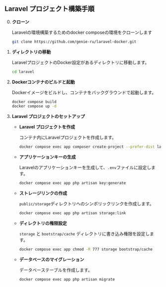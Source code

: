 ## Laravel プロジェクト構築手順
0. **クローン**
    
    Laravelの環境構築するためのdocker composeの環境をクローンします
    
    ```bash
    git clone https://github.com/genie-ru/laravel-docker.git
    ```
1. **ディレクトリの移動**
    
    LaravelプロジェクトのDocker設定があるディレクトリに移動します。
    
    ```bash
    cd laravel
    ```
    
2. **Dockerコンテナのビルドと起動**
    
    Dockerイメージをビルドし、コンテナをバックグラウンドで起動します。
    
    ```bash
    docker compose build
    docker compose up -d
    ```
    
3. **Laravel プロジェクトのセットアップ**
    - **Laravel プロジェクトを作成**
        
        コンテナ内にLaravelプロジェクトを作成します。
        
        ```bash
        docker compose exec app composer create-project --prefer-dist laravel/laravel .
        ```
        
    - **アプリケーションキーの生成**
        
        Laravelのアプリケーションキーを生成して、`.env`ファイルに設定します。
        
        ```bash
        docker compose exec app php artisan key:generate
        ```
        
    - **ストレージリンクの作成**
        
        `public/storage`ディレクトリへのシンボリックリンクを作成します。
        
        ```bash
        docker compose exec app php artisan storage:link
        ```
        
    - **ディレクトリの権限設定**
        
        `storage` と `bootstrap/cache` ディレクトリに書き込み権限を設定します。
        
        ```bash
        docker compose exec app chmod -R 777 storage bootstrap/cache
        ```
        
    - **データベースのマイグレーション**
        
        データベーステーブルを作成します。
        
        ```bash
        docker compose exec app php artisan migrate
        ```
